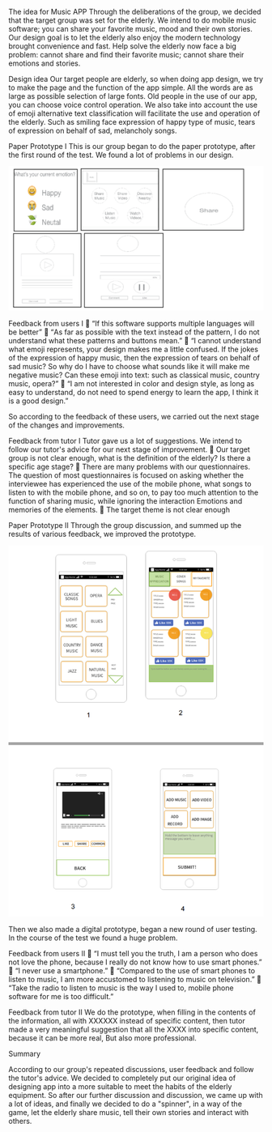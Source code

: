 
The idea for Music APP
Through the deliberations of the group, we decided that the target group was set for the elderly. We intend to do mobile music software; you can share your favorite music, mood and their own stories. Our design goal is to let the elderly also enjoy the modern technology brought convenience and fast. Help solve the elderly now face a big problem: cannot share and find their favorite music; cannot share their emotions and stories.

Design idea
Our target people are elderly, so when doing app design, we try to make the page and the function of the app simple. All the words are as large as possible selection of large fonts.
Old people in the use of our app, you can choose voice control operation. We also take into account the use of emoji alternative text classification will facilitate the use and operation of the elderly.
Such as smiling face expression of happy type of music, tears of expression on behalf of sad, melancholy songs.

Paper Prototype I
This is our group began to do the paper prototype, after the first round of the test. We found a lot of problems in our design.
 
 ![image](https://github.com/deco3500-2017/Genius/blob/master/paperprototype.png)

Feedback from users I
	“If this software supports multiple languages will be better”
	“As far as possible with the text instead of the pattern, I do not understand what these patterns and buttons mean.”
	“I cannot understand what emoji represents, your design makes me a little confused. If the jokes of the expression of happy music, then the expression of tears on behalf of sad music? So why do I have to choose what sounds like it will make me negative music? Can these emoji into text: such as classical music, country music, opera?”
	“I am not interested in color and design style, as long as easy to understand, do not need to spend energy to learn the app, I think it is a good design.”


So according to the feedback of these users, we carried out the next stage of the changes and improvements.

Feedback from tutor I
Tutor gave us a lot of suggestions. We intend to follow our tutor's advice for our next stage of improvement.
	Our target group is not clear enough, what is the definition of the elderly? Is there a specific age stage?
	There are many problems with our questionnaires. The question of most questionnaires is focused on asking whether the interviewee has experienced the use of the mobile phone, what songs to listen to with the mobile phone, and so on, to pay too much attention to the function of sharing music, while ignoring the interaction Emotions and memories of the elements.
	The target theme is not clear enough


Paper Prototype II
Through the group discussion, and summed up the results of various feedback, we improved the prototype.

![image](https://github.com/deco3500-2017/Genius/blob/master/interface.png)
 
Then we also made a digital prototype, began a new round of user testing. In the course of the test we found a huge problem.

Feedback from users II
	“I must tell you the truth, I am a person who does not love the phone, because I really do not know how to use smart phones.”
	“I never use a smartphone.”
	“Compared to the use of smart phones to listen to music, I am more accustomed to listening to music on television.”
	“Take the radio to listen to music is the way I used to, mobile phone software for me is too difficult.”

Feedback from tutor II
We do the prototype, when filling in the contents of the information, all with XXXXXX instead of specific content, then tutor made a very meaningful suggestion that all the XXXX into specific content, because it can be more real, But also more professional.


Summary

According to our group's repeated discussions, user feedback and follow the tutor's advice. We decided to completely put our original idea of designing app into a more suitable to meet the habits of the elderly equipment.
So after our further discussion and discussion, we came up with a lot of ideas, and finally we decided to do a "spinner", in a way of the game, let the elderly share music, tell their own stories and interact with others. 
